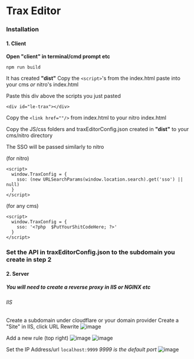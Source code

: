 # Trax Editor

### Installation
#### 1. Client
**Open "client" in terminal/cmd prompt etc**
```
npm run build
```
It has created **"dist"**
Copy the `<script>`'s from the index.html paste into your cms *or* nitro's index.html

Paste this div above the scripts you just pasted
```
<div id="le-trax"></div>
```

Copy the `<link href=""/>` from index.html to your nitro index.html

Copy the JS/css folders and traxEditorConfig.json created in **"dist"** to your cms/nitro directory

The SSO will be passed similarly to nitro

(for nitro)
```
<script>
  window.TraxConfig = {
    sso: (new URLSearchParams(window.location.search).get('sso') || null)
  }
</script>
```

(for any cms)
```
<script>
  window.TraxConfig = {
    sso: '<?php  $PutYourShitCodeHere; ?>'
  }
</script>
```

### Set the API in traxEditorConfig.json to the subdomain you create in step 2

#### 2. Server
##### You will need to create a reverse proxy in IIS or NGINX etc

###### IIS
Create a subdomain under cloudflare or your domain provider
Create a "Site" in IIS, click URL Rewrite
![image](https://user-images.githubusercontent.com/48771551/129498474-fd9948e8-c422-4a36-910e-77db27fc0ab1.png)

Add a new rule (top right)
![image](https://user-images.githubusercontent.com/48771551/129498482-2f35d4e9-1008-454a-9a82-9124fbcd431d.png)
![image](https://user-images.githubusercontent.com/48771551/129498515-3c23d666-e81a-42a8-b78a-a7b2f8d61b0a.png)

Set the IP Address/url `localhost:9999` *9999 is the default port*
![image](https://user-images.githubusercontent.com/48771551/129498533-b6a9109e-2c8a-4278-8e30-694d7045b581.png)
